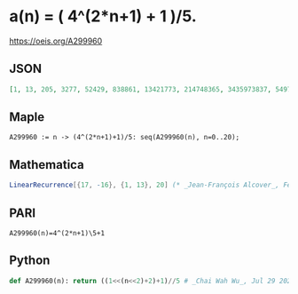 # a\(n\) \= \( 4^\(2\*n\+1\) \+ 1 \)/5\.
https://oeis.org/A299960
## JSON
```JSON
[1, 13, 205, 3277, 52429, 838861, 13421773, 214748365, 3435973837, 54975581389, 879609302221, 14073748835533, 225179981368525, 3602879701896397, 57646075230342349, 922337203685477581, 14757395258967641293, 236118324143482260685, 3777893186295716170957]
```
## Maple
```Maple
A299960 := n -> (4^(2*n+1)+1)/5: seq(A299960(n), n=0..20);
```
## Mathematica
```Mathematica
LinearRecurrence[{17, -16}, {1, 13}, 20] (* _Jean-François Alcover_, Feb 22 2018 *)
```
## PARI
```PARI
A299960(n)=4^(2*n+1)\5+1
```
## Python
```Python
def A299960(n): return ((1<<(n<<2)+2)+1)//5 # _Chai Wah Wu_, Jul 29 2022
```
